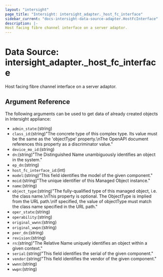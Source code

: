 ```yaml
---
layout: "intersight"
page_title: "Intersight: intersight_adapter._host_fc_interface"
sidebar_current: "docs-intersight-data-source-adapter.HostFcInterface"
description: |-
Host facing fibre channel interface on a server adaptor.
---
```


# Data Source: intersight_adapter._host_fc_interface
Host facing fibre channel interface on a server adaptor.
## Argument Reference
The following arguments can be used to get data of already created objects in Intersight appliance:
* `admin_state`:(string)
* `class_id`:(string)"The concrete type of this complex type. Its value must be the same as the 'objectType' property.\nThe OpenAPI document references this property as a discriminator value."
* `device_mo_id`:(string)
* `dn`:(string)"The Distinguished Name unambiguously identifies an object in the system."
* `ep_dn`:(string)
* `host_fc_interface_id`:(int)
* `model`:(string)"This field identifies the model of the given component."
* `moid`:(string)"The unique identifier of this Managed Object instance."
* `name`:(string)
* `object_type`:(string)"The fully-qualified type of this managed object, i.e. the class name.\nThis property is optional. The ObjectType is implied from the URL path.\nIf specified, the value of objectType must match the class name specified in the URL path."
* `oper_state`:(string)
* `operability`:(string)
* `original_wwnn`:(string)
* `original_wwpn`:(string)
* `peer_dn`:(string)
* `revision`:(string)
* `rn`:(string)"The Relative Name uniquely identifies an object within a given context."
* `serial`:(string)"This field identifies the serial of the given component."
* `vendor`:(string)"This field identifies the vendor of the given component."
* `wwnn`:(string)
* `wwpn`:(string)
